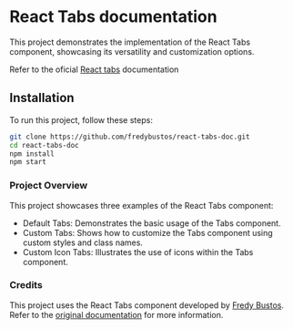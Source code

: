 # React Tabs documentation

This project demonstrates the implementation of the React Tabs component, showcasing its versatility and customization options.

Refer to the oficial [React tabs](https://github.com/fredybustos/react-tabs) documentation

## Installation

To run this project, follow these steps:

```bash
git clone https://github.com/fredybustos/react-tabs-doc.git
cd react-tabs-doc
npm install
npm start
```

### Project Overview

This project showcases three examples of the React Tabs component:
- Default Tabs: Demonstrates the basic usage of the Tabs component.
- Custom Tabs: Shows how to customize the Tabs component using custom styles and class names.
- Custom Icon Tabs: Illustrates the use of icons within the Tabs component.


### Credits

This project uses the React Tabs component developed by [Fredy Bustos](https://github.com/fredybustos). Refer to the [original documentation](https://github.com/fredybustos/react-tabs) for more information.
